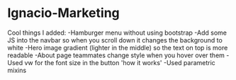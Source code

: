 # Ignacio-Marketing

Cool things I added:
-Hamburger menu without using bootstrap
-Add some JS into the navbar so when you scroll down it changes the background to white
-Hero image gradient (lighter in the middle) so the text on top is more readable
-About page teammates change style when you hover over them
-Used vw for the font size in the button 'how it works'
-Used parametric mixins